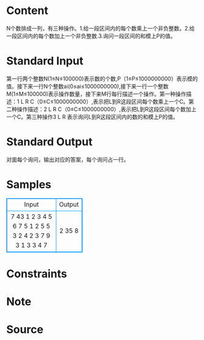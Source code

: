
# Content

N个数排成一列，有三种操作。1.给一段区间内的每个数乘上一个非负整数。2.给一段区间内的每个数加上一个非负整数.3.询问一段区间的和模上P的值。

# Standard Input

第一行两个整数N(1≤N≤100000)表示数的个数,P（1≤P≤1000000000）表示模的值。接下来一行N个整数ai(0≤ai≤1000000000),接下来一行一个整数M(1≤M≤100000)表示操作数量，接下来M行每行描述一个操作。第一种操作描述：1 L R C（0≤C≤1000000000）,表示把L到R这段区间每个数乘上一个C。第二种操作描述：2 L R C（0≤C≤1000000000）,表示把L到R这段区间每个数加上一个C。第三种操作3 L R 表示询问L到R这段区间内的数的和模上P的值。

# Standard Output

对面每个询问，输出对应的答案，每个询问占一行。

# Samples

<style>
        table,table tr th, table tr td { border:1px solid #0094ff; }
        table { width: 200px; min-height: 25px; line-height: 25px; text-align: center; border-collapse: collapse;}   
    </style>
<table>
	<tr>
		<td>Input</td>
		<td>Output</td>
	</tr>
<tr><td>7 43
1 2 3 4 5 6 7
5
1 2 5 5
3 2 4
2 3 7 9
3 1 3
3 4 7</td><td>2
35
8</td></tr></table>


# Constraints



# Note



# Source


